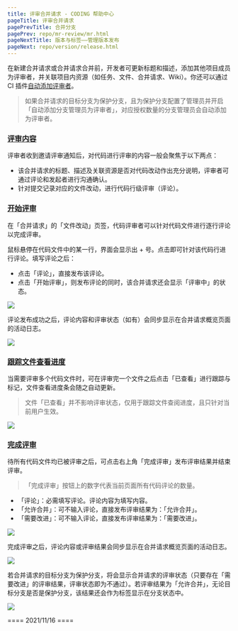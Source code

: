 ```yaml
---
title: 评审合并请求 - CODING 帮助中心
pageTitle: 评审合并请求
pagePrevTitle: 合并分支
pagePrev: repo/mr-review/mr.html
pageNextTitle: 版本与标签——管理版本发布
pageNext: repo/version/release.html
---
```


在新建合并请求或合并请求合并前，开发者可更新标题和描述，添加其他项目成员为评审者，并关联项目内资源（如任务、文件、合并请求、Wiki）。你还可以通过 CI 插件[自动添加评审者](/docs/ci/plugins/reviewer.html)。

> 如果合并请求的目标分支为保护分支，且为保护分支配置了管理员并开启「自动添加分支管理员为评审者」，对应授权数量的分支管理员会自动添加为评审者。

### [评审内容](#review-content)

评审者收到邀请评审通知后，对代码进行评审的内容一般会聚焦于以下两点：
	
-   该合并请求的标题、描述及关联资源是否对代码改动作出充分说明，评审者可通过评论和发起者进行沟通确认。
-   针对提交记录对应的文件改动，进行代码行级评审（评论）。


### [开始评审](#start)

在「合并请求」的「文件改动」页签，代码评审者可以针对代码文件进行逐行评论以完成评审。

鼠标悬停在代码文件中的某一行，界面会显示出 + 号。点击即可针对该代码行进行评论。填写评论之后：

-   点击「评论」，直接发布该评论。
-   点击「开始评审」，则发布评论的同时，该合并请求还会显示「评审中」的状态。

![](https://help-assets.codehub.cn/enterprise/20210928150257.png)

评论发布成功之后，评论内容和评审状态（如有）会同步显示在合并请求概览页面的活动日志。

![](https://help-assets.codehub.cn/enterprise/20210928150409.png)


### [跟踪文件查看进度](#file-view)

当需要评审多个代码文件时，可在评审完一个文件之后点击「已查看」进行跟踪与标记，文件查看进度条会随之自动更新。

>文件「已查看」并不影响评审状态，仅用于跟踪文件查阅进度，且只针对当前用户生效。

![](https://help-assets.codehub.cn/enterprise/20210928150814.png)

### [完成评审](#start)

待所有代码文件均已被评审之后，可点击右上角「完成评审」发布评审结果并结束评审。
>「完成评审」按钮上的数字代表当前页面所有代码评论的数量。

-   「评论」：必需填写评论。评论内容为填写内容。
-   「允许合并」：可不输入评论，直接发布评审结果为：「允许合并」。
-   「需要改进」：可不输入评论，直接发布评审结果为：「需要改进」。

![](https://help-assets.codehub.cn/enterprise/20210928152443.png)

完成评审之后，评论内容或评审结果会同步显示在合并请求概览页面的活动日志。

![](https://help-assets.codehub.cn/enterprise/20210928153058.png)


若合并请求的目标分支为保护分支，将会显示合并请求的评审状态（只要存在「需要改进」的评审结果，评审状态即为不通过）。若评审结果为「允许合并」，无论目标分支是否是保护分支，该结果还会作为标签显示在分支状态中。

![](https://help-assets.codehub.cn/enterprise/20210928155718.png)


==== 2021/11/16 ====
